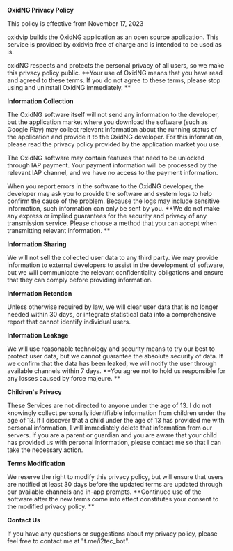 **OxidNG Privacy Policy**

This policy is effective from November 17, 2023

oxidvip builds the OxidNG application as an open source application. This service is provided by oxidvip free of charge and is intended to be used as is.

oxidNG respects and protects the personal privacy of all users, so we make this privacy policy public. **Your use of OxidNG means that you have read and agreed to these terms. If you do not agree to these terms, please stop using and uninstall OxidNG immediately. **

**Information Collection**

The OxidNG software itself will not send any information to the developer, but the application market where you download the software (such as Google Play) may collect relevant information about the running status of the application and provide it to the OxidNG developer. For this information, please read the privacy policy provided by the application market you use.

The OxidNG software may contain features that need to be unlocked through IAP payment. Your payment information will be processed by the relevant IAP channel, and we have no access to the payment information.

When you report errors in the software to the OxidNG developer, the developer may ask you to provide the software and system logs to help confirm the cause of the problem. Because the logs may include sensitive information, such information can only be sent by you. **We do not make any express or implied guarantees for the security and privacy of any transmission service. Please choose a method that you can accept when transmitting relevant information. **

**Information Sharing**

We will not sell the collected user data to any third party. We may provide information to external developers to assist in the development of software, but we will communicate the relevant confidentiality obligations and ensure that they can comply before providing information.

**Information Retention**

Unless otherwise required by law, we will clear user data that is no longer needed within 30 days, or integrate statistical data into a comprehensive report that cannot identify individual users.

**Information Leakage**

We will use reasonable technology and security means to try our best to protect user data, but we cannot guarantee the absolute security of data. If we confirm that the data has been leaked, we will notify the user through available channels within 7 days. **You agree not to hold us responsible for any losses caused by force majeure. **

**Children's Privacy**

These Services are not directed to anyone under the age of 13. I do not knowingly collect personally identifiable information from children under the age of 13. If I discover that a child under the age of 13 has provided me with personal information, I will immediately delete that information from our servers. If you are a parent or guardian and you are aware that your child has provided us with personal information, please contact me so that I can take the necessary action.

**Terms Modification**

We reserve the right to modify this privacy policy, but will ensure that users are notified at least 30 days before the updated terms are updated through our available channels and in-app prompts. **Continued use of the software after the new terms come into effect constitutes your consent to the modified privacy policy. **

**Contact Us**

If you have any questions or suggestions about my privacy policy, please feel free to contact me at "t.me/i2tec_bot".
